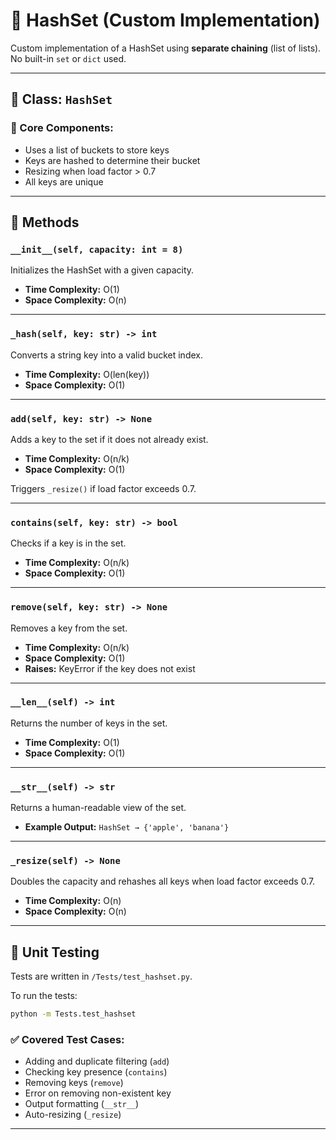 # 🔹 HashSet (Custom Implementation)

Custom implementation of a HashSet using **separate chaining** (list of lists). No built-in `set` or `dict` used.

---

## 🔹 Class: `HashSet`

### 🧱 Core Components:
- Uses a list of buckets to store keys
- Keys are hashed to determine their bucket
- Resizing when load factor > 0.7
- All keys are unique

---

## 🔹 Methods

### `__init__(self, capacity: int = 8)`
Initializes the HashSet with a given capacity.

- **Time Complexity:** O(1)  
- **Space Complexity:** O(n)

---

### `_hash(self, key: str) -> int`
Converts a string key into a valid bucket index.

- **Time Complexity:** O(len(key))  
- **Space Complexity:** O(1)

---

### `add(self, key: str) -> None`
Adds a key to the set if it does not already exist.

- **Time Complexity:** O(n/k)  
- **Space Complexity:** O(1)

Triggers `_resize()` if load factor exceeds 0.7.

---

### `contains(self, key: str) -> bool`
Checks if a key is in the set.

- **Time Complexity:** O(n/k)  
- **Space Complexity:** O(1)

---

### `remove(self, key: str) -> None`
Removes a key from the set.

- **Time Complexity:** O(n/k)  
- **Space Complexity:** O(1)  
- **Raises:** KeyError if the key does not exist

---

### `__len__(self) -> int`
Returns the number of keys in the set.

- **Time Complexity:** O(1)  
- **Space Complexity:** O(1)

---

### `__str__(self) -> str`
Returns a human-readable view of the set.

- **Example Output:** `HashSet → {'apple', 'banana'}`

---

### `_resize(self) -> None`
Doubles the capacity and rehashes all keys when load factor exceeds 0.7.

- **Time Complexity:** O(n)  
- **Space Complexity:** O(n)

---

## 🔹 Unit Testing

Tests are written in `/Tests/test_hashset.py`.

To run the tests:

```bash
python -m Tests.test_hashset
```

### ✅ Covered Test Cases:
- Adding and duplicate filtering (`add`)
- Checking key presence (`contains`)
- Removing keys (`remove`)
- Error on removing non-existent key
- Output formatting (`__str__`)
- Auto-resizing (`_resize`)

---
